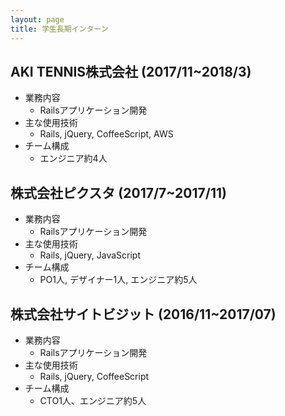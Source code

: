 ```yaml
---
layout: page
title: 学生長期インターン
---
```


## AKI TENNIS株式会社 (2017/11~2018/3)

- 業務内容
  - Railsアプリケーション開発
- 主な使用技術
  - Rails, jQuery, CoffeeScript, AWS
- チーム構成
  - エンジニア約4人

## 株式会社ピクスタ (2017/7~2017/11)

- 業務内容
  - Railsアプリケーション開発
- 主な使用技術
  - Rails, jQuery, JavaScript
- チーム構成
  - PO1人, デザイナー1人, エンジニア約5人

## 株式会社サイトビジット (2016/11~2017/07)

- 業務内容
  - Railsアプリケーション開発
- 主な使用技術
  - Rails, jQuery, CoffeeScript
- チーム構成
  - CTO1人、エンジニア約5人